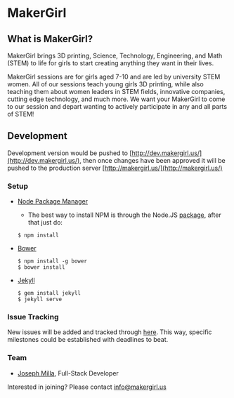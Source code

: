 # MakerGirl

## What is MakerGirl?
MakerGirl brings 3D printing, Science, Technology, Engineering, and Math (STEM) to life for girls to start creating anything they want in their lives.

MakerGirl sessions are for girls aged 7-10 and are led by university STEM women. All of our sessions teach young girls 3D printing, while also teaching them about women leaders in STEM fields, innovative companies, cutting edge technology, and much more. We want your MakerGirl to come to our session and depart wanting to actively participate in any and all parts of STEM!

## Development
Development version would be pushed to [http://dev.makergirl.us/](http://dev.makergirl.us/), then once changes have been approved it will be pushed to the production server [http://makergirl.us/](http://makergirl.us/)

### Setup
- [Node Package Manager](https://www.npmjs.com/)
  - The best way to install NPM is through the Node.JS [package](https://nodejs.org/en/), after that just do:
  ```shell
  $ npm install
  ```

- [Bower](http://bower.io/)
  ```shell
  $ npm install -g bower
  $ bower install
  ```

- [Jekyll](https://jekyllrb.com/)
  ```shell
  $ gem install jekyll
  $ jekyll serve
  ```

### Issue Tracking
New issues will be added and tracked through [here](https://github.com/josephmilla/makergirl/issues/new). This way, specific milestones could be established with deadlines to beat.


### Team
- [Joseph Milla](https://josephmilla.com/), Full-Stack Developer

Interested in joining? Please contact [info@makergirl.us](mailto:info@makergirl.us)
